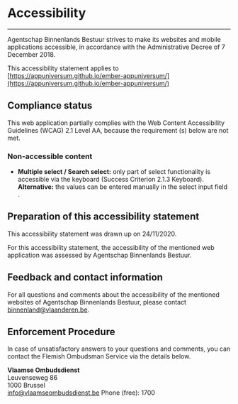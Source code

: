 # Accessibility

---

Agentschap Binnenlands Bestuur strives to make its websites and mobile applications accessible, in accordance with the Administrative Decree of 7 December 2018.

This accessibility statement applies to [https://appuniversum.github.io/ember-appuniversum/](https://appuniversum.github.io/ember-appuniversum/)

## Compliance status

This web application partially complies with the Web Content Accessibility Guidelines (WCAG) 2.1 Level AA, because the requirement (s) below are not met.

### Non-accessible content

- **Multiple select / Search select:** only part of select functionality is accessible via the keyboard (Success Criterion 2.1.3 Keyboard). **Alternative:** the values ​​can be entered manually in the select input field .

## Preparation of this accessibility statement

This accessibility statement was drawn up on 24/11/2020.

For this accessibility statement, the accessibility of the mentioned web application was assessed by Agentschap Binnenlands Bestuur.

## Feedback and contact information

For all questions and comments about the accessibility of the mentioned websites of Agentschap Binnenlands Bestuur, please contact [binnenland@vlaanderen.be](mailto:binnenland@vlaanderen.be).

## Enforcement Procedure

In case of unsatisfactory answers to your questions and comments, you can contact the Flemish Ombudsman Service via the details below.

**Vlaamse Ombudsdienst**<br>
Leuvenseweg 86<br>
1000 Brussel<br>
[info@vlaamseombudsdienst.be](mailto:info@vlaamseombudsdienst.be)
Phone (free): 1700
